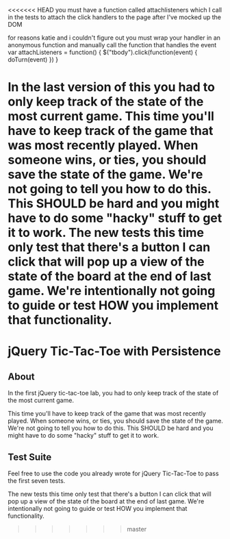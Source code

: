 <<<<<<< HEAD
you must have a function called attachlisteners which I call in the tests to attach the click handlers to the page after I've mocked up the DOM

for reasons katie and i couldn't figure out you must wrap your handler in an anonymous function and manually call the function that handles the event
var attachListeners = function() {
  $("tbody").click(function(event) {
    doTurn(event)
  })
}

In the last version of this you had to only keep track of the state of the most current game.  This time you'll have to keep track of the game that was most recently played.  When someone wins, or ties, you should save the state of the game.  We're not going to tell you how to do this.  This SHOULD be hard and you might have to do some "hacky" stuff to get it to work.  The new tests this time only test that there's a button I can click that will pop up a view of the state of the board at the end of last game.  We're intentionally not going to guide or test HOW you implement that functionality.
=======
# jQuery Tic-Tac-Toe with Persistence

## About

In the first jQuery tic-tac-toe lab, you had to only keep track of the state of the most current game.

This time you'll have to keep track of the game that was most recently played. When someone wins, or ties, you should save the state of the game.  We're not going to tell you how to do this. This SHOULD be hard and you might have to do some "hacky" stuff to get it to work.

## Test Suite

Feel free to use the code you already wrote for jQuery Tic-Tac-Toe to pass the first seven tests.

The new tests this time only test that there's a button I can click that will pop up a view of the state of the board at the end of last game. We're intentionally not going to guide or test HOW you implement that functionality.
>>>>>>> master
